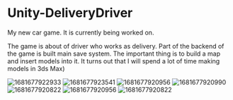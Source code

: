 # Unity-DeliveryDriver
My new car game. It is currently being worked on.

The game is about of driver who works as delivery. Part of the backend of the game is built main save system. The important thing is to build a map and insert models into it. It turns out that I will spend a lot of time making models in 3ds Max)


![1681677922933](https://user-images.githubusercontent.com/111653544/235372582-6a43db91-f8f0-4ef3-9a07-04b7adbf65b4.jpg)
![1681677923541](https://user-images.githubusercontent.com/111653544/235372584-2b19c3c4-1c66-4aeb-bdde-c366ff0fb288.jpg)
![1681677920956](https://user-images.githubusercontent.com/111653544/235372579-b4e907fd-fe86-4560-a53d-9a083315f43b.jpg)
![1681677920990](https://user-images.githubusercontent.com/111653544/235372580-9e6c11bd-b441-4be2-907c-bf2b41b2cafc.jpg)
![1681677920822](https://user-images.githubusercontent.com/111653544/235372581-c2032c35-bd51-48a1-adb9-a6c85dbc1a58.jpg)
![1681677920956](https://user-images.githubusercontent.com/111653544/235372586-94e76ebd-ed28-4d5b-af8a-aab8634f7bc3.jpg)
![1681677920822](https://user-images.githubusercontent.com/111653544/235372588-f2dcf23f-69d3-4ede-a958-7305cc5ec5f3.jpg)
